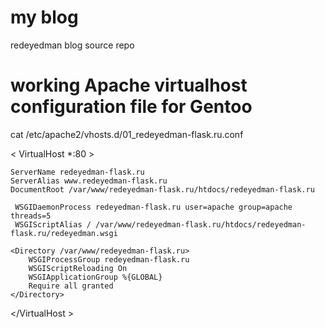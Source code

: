 # my blog
redeyedman blog source repo


# working Apache virtualhost configuration file for Gentoo

cat /etc/apache2/vhosts.d/01_redeyedman-flask.ru.conf

 &lt; VirtualHost *:80 &gt;
    
    ServerName redeyedman-flask.ru
    ServerAlias www.redeyedman-flask.ru
    DocumentRoot /var/www/redeyedman-flask.ru/htdocs/redeyedman-flask.ru

     WSGIDaemonProcess redeyedman-flask.ru user=apache group=apache threads=5
     WSGIScriptAlias / /var/www/redeyedman-flask.ru/htdocs/redeyedman-flask.ru/redeyedman.wsgi

    <Directory /var/www/redeyedman-flask.ru>
        WSGIProcessGroup redeyedman-flask.ru
        WSGIScriptReloading On
        WSGIApplicationGroup %{GLOBAL}
        Require all granted
    </Directory>
    
 &lt;/VirtualHost &gt;

